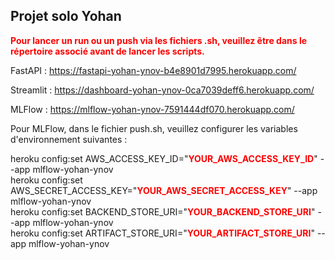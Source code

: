 ## Projet solo Yohan

<span style="color: red;">**Pour lancer un run ou un push via les fichiers .sh, veuillez être dans le répertoire associé avant de lancer les scripts.**</span>

FastAPI : https://fastapi-yohan-ynov-b4e8901d7995.herokuapp.com/

Streamlit : https://dashboard-yohan-ynov-0ca7039deff6.herokuapp.com/

MLFlow : https://mlflow-yohan-ynov-7591444df070.herokuapp.com/

Pour MLFlow, dans le fichier push.sh, veuillez configurer les variables d'environnement suivantes :

heroku config:set AWS_ACCESS_KEY_ID="<span style="color: red;">**YOUR_AWS_ACCESS_KEY_ID**</span>" --app mlflow-yohan-ynov<br>
heroku config:set AWS_SECRET_ACCESS_KEY="<span style="color: red;">**YOUR_AWS_SECRET_ACCESS_KEY**</span>" --app mlflow-yohan-ynov<br>
heroku config:set BACKEND_STORE_URI="<span style="color: red;">**YOUR_BACKEND_STORE_URI**</span>" --app mlflow-yohan-ynov<br>
heroku config:set ARTIFACT_STORE_URI="<span style="color: red;">**YOUR_ARTIFACT_STORE_URI**</span>" --app mlflow-yohan-ynov<br>
